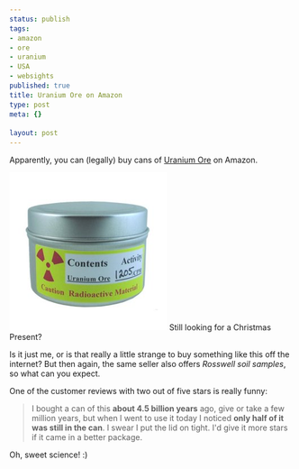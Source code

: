 ```yaml
--- 
status: publish
tags: 
- amazon
- ore
- uranium
- USA
- websights
published: true
title: Uranium Ore on Amazon
type: post
meta: {}

layout: post
---
```

Apparently, you can (legally) buy cans of <a href="http://www.amazon.com/gp/product/B000796XXM/">Uranium Ore</a> on Amazon.

<div class="img-label">
<img src='/media/wp/2007/12/amazon-uranium-ore.jpg' alt='Uranium Ore' />
Still looking for a Christmas Present?
</div>

Is it just me, or is that really a little strange to buy something like this off the internet? But then again, the same seller also offers <em>Rosswell soil samples</em>, so what can you expect.

One of the customer reviews with two out of five stars is really funny:

<blockquote>I bought a can of this <strong>about 4.5 billion years</strong> ago, give or take a few million years, but when I went to use it today I noticed <strong>only half of it was still in the can</strong>. I swear I put the lid on tight. I'd give it more stars if it came in a better package.</blockquote>

Oh, sweet science! :)
